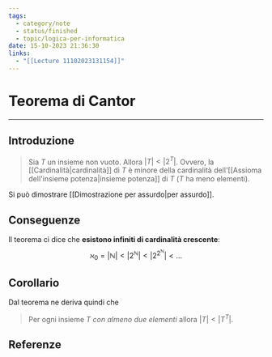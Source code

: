 ```yaml
---
tags:
  - category/note
  - status/finished
  - topic/logica-per-informatica
date: 15-10-2023 21:36:30
links:
  - "[[Lecture 11102023131154]]"
---
```

# Teorema di Cantor
---
## Introduzione
> Sia $T$ un insieme non vuoto. Allora $|T| < |2^{T}|$. Ovvero, la [[Cardinalità|cardinalità]] di $T$ è minore della cardinalità dell'[[Assioma dell'insieme potenza|insieme potenza]] di $T$ ($T$ ha meno elementi).

Si può dimostrare [[Dimostrazione per assurdo|per assurdo]].

## Conseguenze
Il teorema ci dice che **esistono infiniti di cardinalità crescente**:
$$\aleph_{0} = |\mathbb{N}| < |2^{\mathbb{N}}| < |2^{2^{\mathbb{N}}}| < ...$$

## Corollario
Dal teorema ne deriva quindi che
> Per ogni insieme $T$ _con almeno due elementi_ allora $|T| < |T^{T}|$.

## Referenze